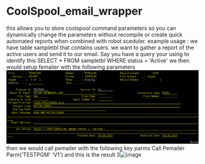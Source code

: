 # CoolSpool_email_wrapper
 this allows you to store coolspool command parameters so you can dynamically change the parameters without recompile or create quick automated reports when combined with robot sceduler.
example usage :
we have table sampletbl that contains users. we want to gather a report of the active users and send it to our email. Say you have a query your using to identify this
SELECT * FROM sampletbl WHERE status = 'Active'
we then would setup femailer with the following parameters
![alt text](image-1.png)
then we would call pemailer with the following key parms
Call Pemailer Parm('TESTPGM' 'V1')
and this is the result
3![image](https://github.com/user-attachments/assets/a7daa462-e92a-4ffa-84be-5b57c94cc3a5)
